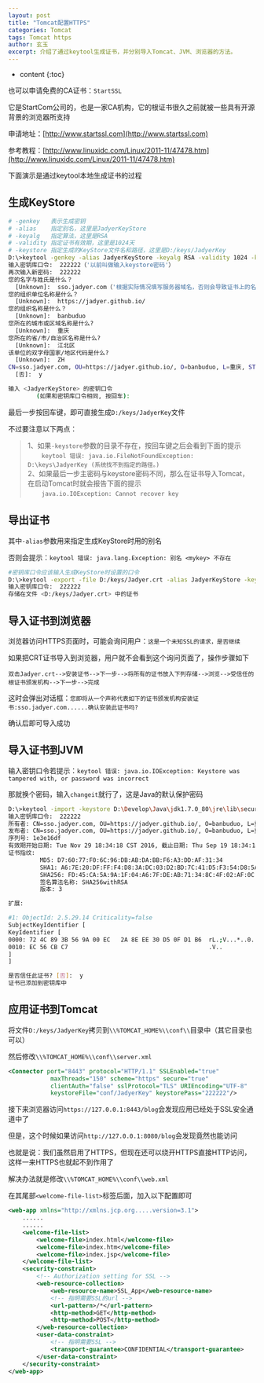 ```yaml
---
layout: post
title: "Tomcat配置HTTPS"
categories: Tomcat
tags: Tomcat https
author: 玄玉
excerpt: 介绍了通过keytool生成证书，并分别导入Tomcat、JVM、浏览器的方法。
---
```


* content
{:toc}


也可以申请免费的CA证书：`StartSSL`

它是StartCom公司的，也是一家CA机构，它的根证书很久之前就被一些具有开源背景的浏览器所支持

申请地址：[http://www.startssl.com](http://www.startssl.com)

参考教程：[http://www.linuxidc.com/Linux/2011-11/47478.htm](http://www.linuxidc.com/Linux/2011-11/47478.htm)

下面演示是通过keytool本地生成证书的过程

## 生成KeyStore

```sh
# -genkey   表示生成密钥
# -alias    指定别名，这里是JadyerKeyStore
# -keyalg   指定算法，这里是RSA
# -validity 指定证书有效期，这里是1024天
# -keystore 指定生成的KeyStore文件名和路径，这里是D:/keys/JadyerKey
D:\>keytool -genkey -alias JadyerKeyStore -keyalg RSA -validity 1024 -keystore D:/keys/JadyerKey
输入密钥库口令:  222222（'以前叫做输入keystore密码'）
再次输入新密码:  222222
您的名字与姓氏是什么？
  [Unknown]:  sso.jadyer.com（'根据实际情况填写服务器域名，否则会导致证书上的名称无效'）
您的组织单位名称是什么？
  [Unknown]:  https://jadyer.github.io/
您的组织名称是什么？
  [Unknown]:  banbuduo
您所在的城市或区域名称是什么?
  [Unknown]:  重庆
您所在的省/市/自治区名称是什么?
  [Unknown]:  江北区
该单位的双字母国家/地区代码是什么?
  [Unknown]:  ZH
CN=sso.jadyer.com, OU=https://jadyer.github.io/, O=banbuduo, L=重庆, ST=江北区,C=ZH是否正确?
  [否]:  y

输入 <JadyerKeyStore> 的密钥口令
        (如果和密钥库口令相同, 按回车):
```

最后一步按回车键，即可直接生成`D:/keys/JadyerKey`文件

不过要注意以下两点：

> 1、如果`-keystore`参数的目录不存在，按回车键之后会看到下面的提示<br>
　　`keytool 错误: java.io.FileNotFoundException: D:\keys\JadyerKey (系统找不到指定的路径。)`<br>
2、如果最后一步主密码与keystore密码不同，那么在证书导入Tomcat，在启动Tomcat时就会报告下面的提示<br>
　　`java.io.IOException: Cannot recover key`

## 导出证书

其中`-alias`参数用来指定生成KeyStore时用的别名

否则会提示：`keytool 错误: java.lang.Exception: 别名 <mykey> 不存在`

```sh
#密钥库口令应该输入生成KeyStore时设置的口令
D:\>keytool -export -file D:/keys/Jadyer.crt -alias JadyerKeyStore -keystore D:/keys/JadyerKey
输入密钥库口令:  222222
存储在文件 <D:/keys/Jadyer.crt> 中的证书
```

## 导入证书到浏览器

浏览器访问HTTPS页面时，可能会询问用户：`这是一个未知SSL的请求，是否继续`

如果把CRT证书导入到浏览器，用户就不会看到这个询问页面了，操作步骤如下

`双击Jadyer.crt-->安装证书-->下一步-->将所有的证书放入下列存储-->浏览-->受信任的根证书颁发机构-->下一步-->完成`

这时会弹出对话框：`您即将从一个声称代表如下的证书颁发机构安装证书:sso.jadyer.com......确认安装此证书吗?`

确认后即可导入成功

## 导入证书到JVM

输入密钥口令若提示：`keytool 错误: java.io.IOException: Keystore was tampered with, or password was incorrect`

那就换个密码，输入`changeit`就行了，这是Java的默认保护密码

```sh
D:\>keytool -import -keystore D:\Develop\Java\jdk1.7.0_80\jre\lib\security\cacerts -file D:/keys/Jadyer.crt -alias JadyerKeyStore
输入密钥库口令:  222222
所有者: CN=sso.jadyer.com, OU=https://jadyer.github.io/, O=banbuduo, L=重庆, ST=江北区, C=ZH
发布者: CN=sso.jadyer.com, OU=https://jadyer.github.io/, O=banbuduo, L=重庆, ST=江北区, C=ZH
序列号: 1e3e16df
有效期开始日期: Tue Nov 29 18:34:18 CST 2016, 截止日期: Thu Sep 19 18:34:18 CST 2019
证书指纹:
         MD5: D7:60:77:F0:6C:96:DB:AB:DA:BB:F6:A3:DD:AF:31:34
         SHA1: A6:7E:20:DF:FF:F4:D8:3A:DC:03:D2:BD:7C:41:D5:F3:54:D8:5A:3E
         SHA256: FD:45:CA:5A:9A:1F:04:A6:7F:DE:AB:71:34:8C:4F:02:AF:0C:F0:9B:3E:15:B0:B5:A9:B5:C0:ED:F0:E6:05:ED
         签名算法名称: SHA256withRSA
         版本: 3

扩展:

#1: ObjectId: 2.5.29.14 Criticality=false
SubjectKeyIdentifier [
KeyIdentifier [
0000: 72 4C 89 3B 56 9A 00 EC   2A 8E EE 30 D5 0F D1 B6  rL.;V...*..0....
0010: EC 56 CB C7                                        .V..
]
]

是否信任此证书? [否]:  y
证书已添加到密钥库中
```

## 应用证书到Tomcat

将文件`D:/keys/JadyerKey`拷贝到`\\%TOMCAT_HOME%\\conf\\`目录中（其它目录也可以）

然后修改`\\%TOMCAT_HOME%\\conf\\server.xml`

```xml
<Connector port="8443" protocol="HTTP/1.1" SSLEnabled="true"
            maxThreads="150" scheme="https" secure="true"
            clientAuth="false" sslProtocol="TLS" URIEncoding="UTF-8"
            keystoreFile="conf/JadyerKey" keystorePass="222222"/>
```

接下来浏览器访问`https://127.0.0.1:8443/blog`会发现应用已经处于SSL安全通道中了

但是，这个时候如果访问`http://127.0.0.1:8080/blog`会发现竟然也能访问

也就是说：我们虽然启用了HTTPS，但现在还可以绕开HTTPS直接HTTP访问，这样一来HTTPS也就起不到作用了

解决办法就是修改`\\%TOMCAT_HOME%\\conf\\web.xml`

在其尾部`<welcome-file-list>`标签后面，加入以下配置即可

```xml
<web-app xmlns="http://xmlns.jcp.org.....version=3.1">
    ......
    ......
    <welcome-file-list>
        <welcome-file>index.html</welcome-file>
        <welcome-file>index.htm</welcome-file>
        <welcome-file>index.jsp</welcome-file>
    </welcome-file-list>
    <security-constraint>
        <!-- Authorization setting for SSL -->
        <web-resource-collection>
            <web-resource-name>SSL_App</web-resource-name>
            <!-- 指明需要SSL的url -->
            <url-pattern>/*</url-pattern>
            <http-method>GET</http-method>
            <http-method>POST</http-method>
        </web-resource-collection>
        <user-data-constraint>
            <!-- 指明需要SSL -->
            <transport-guarantee>CONFIDENTIAL</transport-guarantee>
        </user-data-constraint>
    </security-constraint>
</web-app>
```